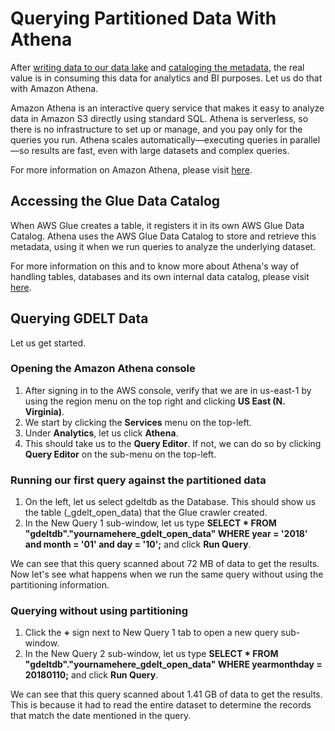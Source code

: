 # Querying Partitioned Data With Athena

After [writing data to our data lake](partitioning_data_on_s3.md) and [cataloging the metadata](crawling_partitioned_data_with_glue.md), the real value is in consuming this data for analytics and BI purposes. Let us do that with Amazon Athena.

Amazon Athena is an interactive query service that makes it easy to analyze data in Amazon S3 directly using standard SQL. Athena is serverless, so there is no infrastructure to set up or manage, and you pay only for the queries you run. Athena scales automatically—executing queries in parallel—so results are fast, even with large datasets and complex queries.

For more information on Amazon Athena, please visit [here](https://docs.aws.amazon.com/athena/latest/ug/what-is.html).

## Accessing the Glue Data Catalog

When AWS Glue creates a table, it registers it in its own AWS Glue Data Catalog. Athena uses the AWS Glue Data Catalog to store and retrieve this metadata, using it when we run queries to analyze the underlying dataset.

For more information on this and to know more about Athena's way of handling tables, databases and its own internal data catalog, please visit [here](https://docs.aws.amazon.com/athena/latest/ug/understanding-tables-databases-and-the-data-catalog.html).

## Querying GDELT Data

Let us get started.

### Opening the Amazon Athena console

1.  After signing in to the AWS console, verify that we are in us-east-1 by using the region menu on the top right and clicking **US East (N. Virginia)**.
1.  We start by clicking the **Services** menu on the top-left. 
1.  Under **Analytics**, let us click **Athena**.
1.  This should take us to the **Query Editor**. If not, we can do so by clicking **Query Editor** on the sub-menu on the top-left.

### Running our first query against the partitioned data

1.  On the left, let us select gdeltdb as the Database. This should show us the table (<yournamehere>_gdelt_open_data) that the Glue crawler created.
1.  In the New Query 1 sub-window, let us type **SELECT * FROM "gdeltdb"."yournamehere_gdelt_open_data" WHERE year = '2018' and month = '01' and day = '10';** and click **Run Query**.

We can see that this query scanned about 72 MB of data to get the results. Now let's see what happens when we run the same query without using the partitioning information.

### Querying without using partitioning

1.  Click the **+** sign next to New Query 1 tab to open a new query sub-window.
1.  In the New Query 2 sub-window, let us type **SELECT * FROM "gdeltdb"."yournamehere_gdelt_open_data" WHERE yearmonthday = 20180110;** and click **Run Query**.

We can see that this query scanned about 1.41 GB of data to get the results. This is because it had to read the entire dataset to determine the records that match the date mentioned in the query.
